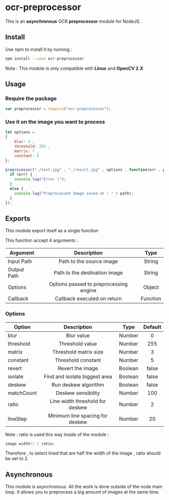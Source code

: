 # ocr-preprocessor

This is an **asynchronous** OCR **preprocessor** module for NodeJS.

## Install

Use npm to install it by running :

```sh
npm install --save ocr-preprocessor
```

Note : This module is only compatible with **Linux** and **OpenCV 2.X**

## Usage

### Require the package 

```js
var preprocessor = require("ocr-preprocessor");
```

### Use it on the image you want to process

```js
let options = 
{ 
    blur: 3 , 
    threshold: 255 ,
    matrix: 7 ,
    constant: 5  
};
              
preprocessor("./test.jpg" , "./result.jpg" , options , function(err , path) {
  if (err) {
    console.log("Error !");
  }
  else {
    console.log("Preprocessed Image saved at : " + path);
  }
});
```

## Exports

This module export itself as a single function 

This function accept 4 arguments : 

| Argument        |                 Description             |   Type    |
| -------------   |:---------------------------------------:|:---------:|
| Input Path      | Path to the source image                | String    |
| Output Path     | Path to the destination image           | String    |
| Options         | Options passed to preprocessing engine  | Object    |
| Callback        | Callback executed on return             | Function  |


### Options

|     Option    |           Description             |   Type    | Default |
| ------------- |:---------------------------------:|:---------:|:-------:|
| blur          |  Blur value                       | Number    |   0     |
| threshold     |  Threshold value                  | Number    |  255    |
| matrix        |  Threshold matrix size            | Number    |  3      |
| constant      |  Threshold constant               | Number    |  5      |
| revert        |  Revert the image                 | Boolean   |  false  |
| isolate       |  Find and isolate biggest area    | Boolean   |  false  |
| deskew        |  Run deskew algorithm             | Boolean   |  false  |
| matchCount    |  Deskew sensibility               | Number    |  100    |
| ratio         |  Line width threshold for deskew  | Number    |  2      |
| lineStep      |  Minimum line spacing for deskew  | Number    |  20     |

Note : ratio is used this way inside of the module :

```c++
image.width() / ratio;
```

Therefore , to select lined that are half the width of the image , ratio should be set to 2.

## Asynchronous

This module is asynchronous. All the work is done outside of the node main loop. It allows you to preprocess a big amount
of images at the same time.
